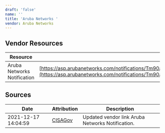 ```yaml
---
draft: 'false'
name: ''
title: 'Aruba Networks '
vendor: Aruba Networks
---
```


## Vendor Resources
| Resource | Link |
| --- | --- |
| Aruba Networks Notification | [https://asp.arubanetworks.com/notifications/Tm90aWZpY2F0aW9uOjEwMTQ0;notificationCategory=Security](https://asp.arubanetworks.com/notifications/Tm90aWZpY2F0aW9uOjEwMTQ0;notificationCategory=Security) |



## Sources
| Date | Attribution | Description |
| --- | --- | --- |
| 2021-12-17 14:04:59 | [CISAGov](https://raw.githubusercontent.com/cisagov/log4j-affected-db/develop/README.md) | Updated vendor link Aruba Networks Notification.  |
